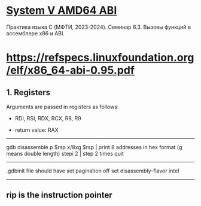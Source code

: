 ﻿# [System V AMD64 ABI](https://www.youtube.com/watch?v=qI4nYRqLg0k)
Практика языка C (МФТИ, 2023-2024). Семинар 6.3. Вызовы функций в ассемблере x86 и ABI.

# https://refspecs.linuxfoundation.org/elf/x86_64-abi-0.95.pdf



## 1. Registers
Arguments are passed in registers as follows:
- RDI, RSI, RDX, RCX, R8, R9

- return value: RAX

---
gdb
disassemble
p $rsp
x/8xg $rsp | print 8 addresses in hex format (g means double length)
stepi 2 | step 2 times
quit

---
.gdbinit file should have
set pagination off
set disassembly-flavor intel

---
rip is the instruction pointer
---
